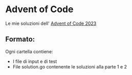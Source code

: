 # Advent of Code

Le mie soluzioni dell' [Advent of Code 2023](https://adventofcode.com/2023)

## Formato:

Ogni cartella contiene:
- I file di input e di test
- File solution.go contenente le soluzioni alla parte 1 e 2

